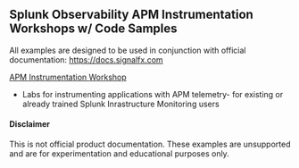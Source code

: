 ## Splunk Observability APM Instrumentation Workshops w/ Code Samples

All examples are designed to be used in conjunction with official documentation: https://docs.signalfx.com

[APM Instrumentation Workshop](./apm)  
* Labs for instrumenting applications with APM telemetry- for existing or already trained Splunk Inrastructure Monitoring users  

#### Disclaimer
This is not official product documentation.
These examples are unsupported and are for experimentation and educational purposes only.
